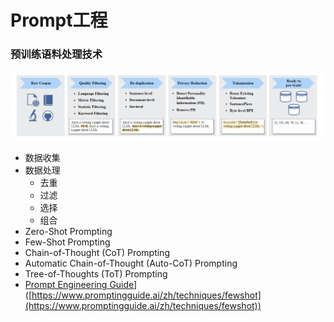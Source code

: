# Prompt工程
### 预训练语料处理技术

![llm-pretrain-pipeline](Prompt工程_llm-pretrain-pipeline.jpg)

*   数据收集
*   数据处理
    *   去重
    *   过滤
    *   选择
    *   组合
*   Zero-Shot Prompting
*   Few-Shot Prompting
*   Chain-of-Thought (CoT) Prompting
*   Automatic Chain-of-Thought (Auto-CoT) Prompting
*   Tree-of-Thoughts (ToT) Prompting
*   [Prompt Engineering Guide](https://www.promptingguide.ai/zh)\]([https://www.promptingguide.ai/zh/techniques/fewshot](https://www.promptingguide.ai/zh/techniques/fewshot))